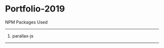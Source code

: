# Portfolio-2019

NPM Packages Used 
*********************
1. parallax-js 
<!-- https://www.npmjs.com/package/parallax-js -->
------------------------

